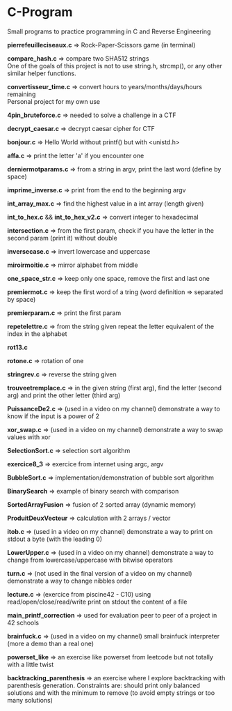# C-Program

Small programs to practice programming in C and Reverse Engineering

**pierrefeuilleciseaux.c** => Rock-Paper-Scissors game (in terminal)

**compare_hash.c** => compare two SHA512 strings    
One of the goals of this project is not to use string.h, strcmp(), or any other similar helper functions.

**convertisseur_time.c** => convert hours to years/months/days/hours remaining      
Personal project for my own use

**4pin_bruteforce.c** => needed to solve a challenge in a CTF

**decrypt_caesar.c** => decrypt caesar cipher for CTF

**bonjour.c** => Hello World without printf() but with <unistd.h>

**affa.c** => print the letter 'a' if you encounter one

**derniermotparams.c** => from a string in argv, print the last word (define by space)

**imprime_inverse.c** => print from the end to the beginning argv

**int_array_max.c** => find the highest value in a int array (length given)

**int_to_hex.c** && **int_to_hex_v2.c** => convert integer to hexadecimal

**intersection.c** => from the first param, check if you have the letter in the second param (print it) without double

**inversecase.c** => invert lowercase and uppercase

**miroirmoitie.c** => mirror alphabet from middle

**one_space_str.c** => keep only one space, remove the first and last one 

**premiermot.c** => keep the  first word of a tring (word definition => separated by space)

**premierparam.c** => print the first param 

**repetelettre.c** => from the string given repeat the letter equivalent of the index in the alphabet

**rot13.c**

**rotone.c** => rotation of one 

**stringrev.c** => reverse the string given 

**trouveetremplace.c** => in the given string (first arg), find the letter (second arg) and print the other letter (third arg)

**PuissanceDe2.c** => (used in a video on my channel) demonstrate a way to know if the input is a power of 2

**xor_swap.c** => (used in a video on my channel) demonstrate a way to swap values with xor

**SelectionSort.c** => selection sort algorithm

**exercice8_3** => exercice from internet using argc, argv

**BubbleSort.c** => implementation/demonstration of bubble sort algorithm

**BinarySearch** => example of binary search with comparison

**SortedArrayFusion** => fusion of 2 sorted array (dynamic memory)

**ProduitDeuxVecteur** => calculation with 2 arrays / vector

**itob.c** => (used in a video on my channel) demonstrate a way to print on stdout a byte (with the leading 0)

**LowerUpper.c** => (used in a video on my channel) demonstrate a way to change from lowercase/uppercase with bitwise operators

**turn.c** => (not used in the final version of a video on my channel) demonstrate a way to change nibbles order

**lecture.c** => (exercice from piscine42 - C10) using read/open/close/read/write print on stdout the content of a file

**main_printf_correction** => used for evaluation peer to peer of a project in 42 schools

**brainfuck.c** => (used in a video on my channel) small brainfuck interpreter (more a demo than a real one)

**powerset_like** => an exercise like powerset from leetcode but not totally with a little twist

**backtracking_parenthesis** => an exercise where I explore backtracking with parenthesis generation. Constraints are: should print only balanced solutions and with the minimum to remove (to avoid empty strings or too many solutions)
